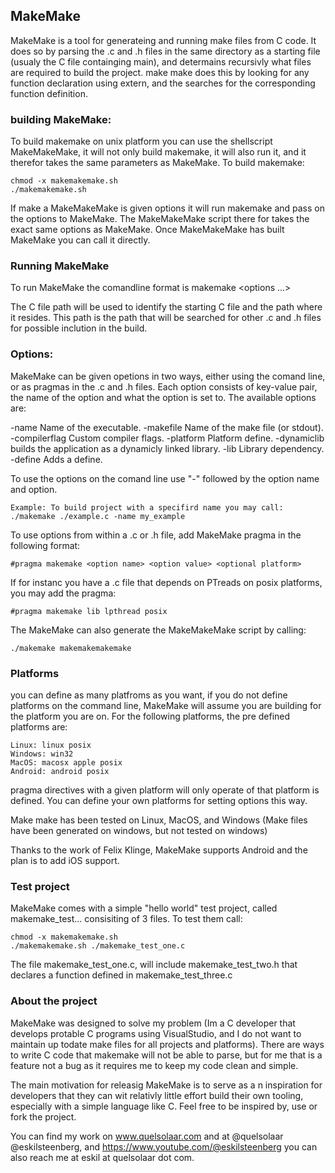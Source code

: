 
## MakeMake

MakeMake is a tool for generateing and running make files from C code. It does so by parsing the .c and .h files in the same directory as a starting file (usualy the C file containging main), and determains recursivly what files are required to build the project. make make does this by looking for any function declaration using extern, and the searches for the corresponding function definition.

### building MakeMake:

To build makemake on unix platform you can use the shellscript MakeMakeMake, it will not only build makemake, it will also run it, and it therefor takes the same parameters as MakeMake. To build makemake:

    chmod -x makemakemake.sh
    ./makemakemake.sh

If make a MakeMakeMake is given options it will run makemake and pass on the options to MakeMake. The MakeMakeMake script there for takes the exact same options as MakeMake. Once MakeMakeMake has built MakeMake you can call it directly.

### Running MakeMake

To run MakeMake the comandline format is
    makemake <c file path> <options ...>

The C file path will be used to identify the starting C file and the path where it resides. This path is the path that will be searched for other .c and .h files for possible inclution in the build.

### Options:

MakeMake can be given opetions in two ways, either using the comand line, or as pragmas in the .c and .h files. Each option consists of key-value pair, the name of the option and what the option is set to. The available options are:

-name <name> Name of the executable.
-makefile <name> Name of the make file (or stdout).
-compilerflag <flag> Custom compiler flags.
-platform <name> Platform define.
-dynamiclib <no option> builds the application as a dynamicly linked library.
-lib <name> Library dependency.
-define <name> Adds a define.

To use the options on the comand line use "-" followed by the option name and option. 

    Example: To build project with a specifird name you may call:
    ./makemake ./example.c -name my_example

To use options from within a .c or .h file, add MakeMake pragma in the following format:

    #pragma makemake <option name> <option value> <optional platform>

If for instanc you have a .c file that depends on PTreads on posix platforms, you may add the pragma:

    #pragma makemake lib lpthread posix

The MakeMake can also generate the MakeMakeMake script by calling:

    ./makemake makemakemakemake

### Platforms

you can define as many platfroms as you want, if you do not define platforms on the command line, MakeMake will assume you are building for the platform you are on. For the following platforms, the pre defined platforms are:

    Linux: linux posix
    Windows: win32
    MacOS: macosx apple posix
    Android: android posix

pragma directives with a given platform will only operate of that platform is defined. You can define your own platforms for setting options this way. 

Make make has been tested on Linux, MacOS, and Windows (Make files have been generated on windows, but not tested on windows)

Thanks to the work of Felix Klinge, MakeMake supports Android and the plan is to add iOS support.

### Test project

MakeMake comes with a simple "hello world" test project, called makemake_test... consisiting of 3 files. To test them call:

    chmod -x makemakemake.sh
    ./makemakemake.sh ./makemake_test_one.c

The file makemake_test_one.c, will include makemake_test_two.h that declares a function defined in makemake_test_three.c

### About the project

MakeMake was designed to solve my problem (Im a C developer that develops protable C programs using VisualStudio, and I do not want to maintain up todate make files for all projects and platforms). There are ways to write C code that makemake will not be able to parse, but for me that is a feature not a bug as it requires me to keep my code clean and simple. 

The main motivation for releasig MakeMake is to serve as a n inspiration for developers that they can wit relativly little effort build their own tooling, especially with a simple language like C. Feel free to be inspired by, use or fork the project.

You can find my work on www.quelsolaar.com and at @quelsolaar @eskilsteenberg, and https://www.youtube.com/@eskilsteenberg you can also reach me at eskil at quelsolaar dot com.

